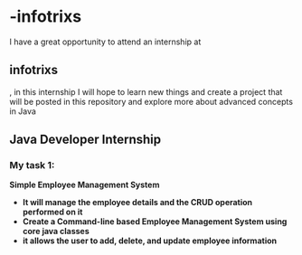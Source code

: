 # -infotrixs
<html>
<p>I have a great opportunity to attend an internship at <h2>infotrixs</h2>, in this internship I will hope to learn new things and create  a project that will be posted in this repository and explore more about advanced concepts in Java 
</p>
<h2>Java Developer Internship</h2>
<h3>My task 1:</h3> 
  <b>Simple Employee Management System<b>
<ul>
  <li> It will manage the employee details and the CRUD operation performed on it</li>
  <li>Create a Command-line based Employee Management System using core java classes</li>
  <li>it allows the user to add, delete, and update employee information</li>
</ul>


</html>
